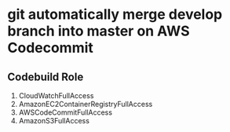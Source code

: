 # git automatically merge develop branch into master on AWS Codecommit

## Codebuild  Role
   1) CloudWatchFullAccess
   2) AmazonEC2ContainerRegistryFullAccess
   3) AWSCodeCommitFullAccess 
   4) AmazonS3FullAccess
